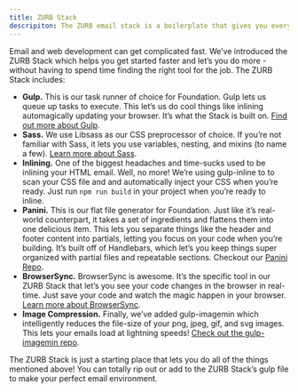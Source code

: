 ```yaml
---
title: ZURB Stack
descripiton: The ZURB email stack is a boilerplate that gives you everything you need to develop and test HTML emails.
---
```


Email and web development can get complicated fast. We’ve introduced the ZURB Stack which helps you get started faster and let’s you do more - without having to spend time finding the right tool for the job. The ZURB Stack includes:

- **Gulp.** This is our task runner of choice for Foundation. Gulp lets us queue up tasks to execute. This let’s us do cool things like inlining automagically updating your browser. It’s what the Stack is built on. [Find out more about Gulp](http://gulpjs.com/).
- **Sass.** We use Libsass as our CSS preprocessor of choice. If you’re not familiar with Sass, it lets you use variables, nesting, and mixins (to name a few). [Learn more about Sass](http://sass-lang.com/).
- **Inlining.** One of the biggest headaches and time-sucks used to be inlining your HTML email. Well, no more! We’re using gulp-inline to to scan your CSS file and and automatically inject your CSS when you’re ready. Just run `npm run build` in your project when you’re ready to inline.
- **Panini.** This is our flat file generator for Foundation. Just like it’s real-world counterpart, it takes a set of ingredients and flattens them into one delicious item. This lets you separate things like the header and footer content into partials, letting you focus on your code when you’re building. It’s built off of Handlebars, which let’s you keep things super organized with partial files and repeatable sections. Checkout our [Panini Repo](https://github.com/zurb/panini).
- **BrowserSync.** BrowserSync is awesome. It’s the specific tool in our ZURB Stack that let’s you see your code changes in the browser in real-time. Just save your code and watch the magic happen in your browser. [Learn more about BrowserSync](https://www.browsersync.io/).
- **Image Compression.** Finally, we’ve added gulp-imagemin which intelligently reduces the file-size of your png, jpeg, gif, and svg images. This lets your emails load at lightning speeds! [Check out the gulp-imagemin repo](https://github.com/sindresorhus/gulp-imagemin).

The ZURB Stack is just a starting place that lets you do all of the things mentioned above! You can totally rip out or add to the ZURB Stack’s gulp file to make your perfect email environment.
